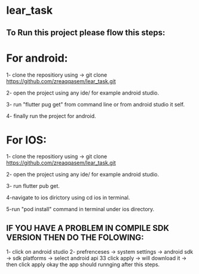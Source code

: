 # lear_task

## To Run this project please flow this steps:

# For android: 

1- clone the repositiory using -> git clone https://github.com/zreaqqasem/lear_task.git

2- open the project using any ide/ for example android studio.

3- run "flutter pug get" from command line or from android studio it self.

4- finally run the project for android.

# For IOS:

1- clone the repositiory using -> git clone https://github.com/zreaqqasem/lear_task.git

2- open the project using any ide/ for example android studio.

3- run flutter pub get.

4-navigate to ios dirictory  using cd ios in terminal.

5-run "pod install" command in terminal under ios directory.

## IF YOU HAVE A PROBLEM IN COMPILE SDK VERSION THEN DO THE FOLOWING:

1- click on android studio
2- prefrenceses -> system settings -> android sdk -> sdk platforms -> select android api 33 click apply -> will download it -> then click apply okay
the app should runnging after this steps.
